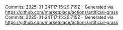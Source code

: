 Commits: 2025-01-24T17:15:29.719Z - Generated via https://github.com/marketplace/actions/artificial-grass
<br>
Commits: 2025-01-24T17:15:29.719Z - Generated via https://github.com/marketplace/actions/artificial-grass
<br>
